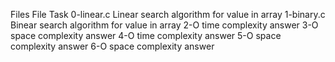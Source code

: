 Files
File 	Task
0-linear.c 	Linear search algorithm for value in array
1-binary.c 	Binear search algorithm for value in array
2-O 	time complexity answer
3-O 	space complexity answer
4-O 	time complexity answer
5-O 	space complexity answer
6-O 	space complexity answer
